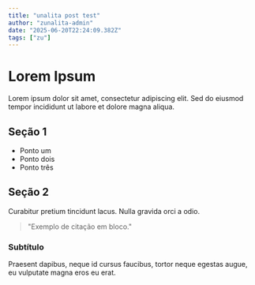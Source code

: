 ```yaml
---
title: "unalita post test"
author: "zunalita-admin"
date: "2025-06-20T22:24:09.382Z"
tags: ["zu"]
---
```


# Lorem Ipsum

Lorem ipsum dolor sit amet, consectetur adipiscing elit. Sed do eiusmod tempor incididunt ut labore et dolore magna aliqua.

## Seção 1

- Ponto um
- Ponto dois
- Ponto três

## Seção 2

Curabitur pretium tincidunt lacus. Nulla gravida orci a odio.

> "Exemplo de citação em bloco."
### Subtítulo

Praesent dapibus, neque id cursus faucibus, tortor neque egestas augue, eu vulputate magna eros eu erat.
